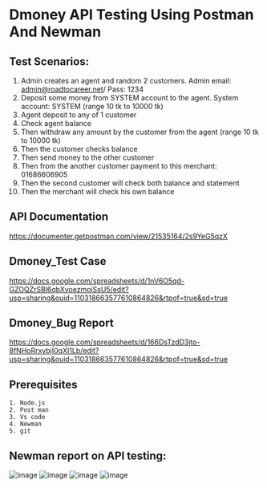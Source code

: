 # Dmoney API Testing Using Postman And Newman

## Test Scenarios:
1. Admin creates an agent and random 2 customers. Admin email: admin@roadtocareer.net/ Pass: 1234
2. Deposit some money from SYSTEM account to the agent. System account: SYSTEM (range 10 tk to 10000 tk)
3. Agent deposit to any of 1 customer
4. Check agent balance
5. Then withdraw any amount by the customer from the agent (range 10 tk to 10000 tk)
6. Then the customer checks balance
7. Then send money to the other customer
8. Then from the another customer payment to this merchant: 01686606905
9. Then the second customer will check both balance and statement
10. Then the merchant will check his own balance 

## API Documentation
https://documenter.getpostman.com/view/21535164/2s9YeG5qzX 

## Dmoney_Test Case 
https://docs.google.com/spreadsheets/d/1nV6O5qd-GZOQZrSBl6qbXyoezmoiSsU5/edit?usp=sharing&ouid=110318663577610864826&rtpof=true&sd=true

## Dmoney_Bug Report
https://docs.google.com/spreadsheets/d/166DsTzdD3jto-8fNHoRrxybjI0qXI1Lb/edit?usp=sharing&ouid=110318663577610864826&rtpof=true&sd=true

## Prerequisites
``` 1. Node.js ``` <br>
``` 2. Post man ``` <br>
``` 3. Vs code ``` <br>
``` 4. Newman ``` <br>
``` 5. git ``` <br>
## Newman report on API testing:
![image](https://github.com/Anika21-NextIn/dmoney_transaction_postman/assets/55154873/6745e370-e2e4-4aee-b14d-7fcdf06df918)
![image](https://github.com/Anika21-NextIn/dmoney_transaction_postman/assets/55154873/5bc99acc-cfdf-4954-8c76-a8642f61751d)
![image](https://github.com/Anika21-NextIn/dmoney_transaction_postman/assets/55154873/43dcd039-e6a3-4846-9d3a-2986d68bb457)
![image](https://github.com/Anika21-NextIn/dmoney_transaction_postman/assets/55154873/fb447427-8edd-4e77-ad97-594a91a062b5)
